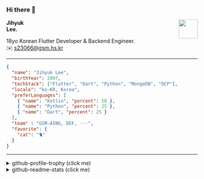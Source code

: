 ### Hi there 👋
<img src="https://github.githubassets.com/images/mona-loading-default.gif" width="50px" align="right">
</a>

**Jihyuk\
Lee.**

18yo Korean Flutter Developer & Backend Engineer.\
✉️ <s23066@gsm.hs.kr>

---

```json
{
  "name": "Jihyuk Lee",
  "birthYear": 2007,
  "techStack": ["Flutter", "Dart", "Python", "MongoDB", "OCP"],
  "locale": "ko-KR, Korea",
  "preferLanguages": [
    { "name": "Kotlin", "percent": 50 },
    { "name": "Python", "percent": 25 },
    { "name": "Dart", "percent": 25 }
  ],
  "team" : "GSM-AING, DEF, ···",
  "favorite": {
    "cat": "🐈"
  }
}
```
---
<details>
  <summary>github-profile-trophy (click me)</summary>
  
![](https://github-profile-trophy.vercel.app/?username=withJihyuk&row=1&column=8&theme=nord)
  
</details>
<details>
  <summary>github-readme-stats (click me)</summary>
  
<!--START_SECTION:waka-->
![Code Time](http://img.shields.io/badge/Code%20Time-571%20hrs%2020%20mins-blue)

![Lines of code](https://img.shields.io/badge/%EC%A0%80%EB%8A%94%20%EC%97%AC%ED%83%9C%EA%B9%8C%EC%A7%80%20-459.6%20thousand%20%EC%A4%84%EC%9D%98%20%EC%BD%94%EB%93%9C%EB%A5%BC%20%EC%9E%91%EC%84%B1%ED%96%88%EC%96%B4%EC%9A%94.-blue)

**저는 아침형 인간이에요. 🐤** 

```text
🌞 아침                     307 commits         ████░░░░░░░░░░░░░░░░░░░░░   15.65 % 
🌆 낮　                     706 commits         █████████░░░░░░░░░░░░░░░░   35.98 % 
🌃 저녁                     709 commits         █████████░░░░░░░░░░░░░░░░   36.14 % 
🌙 밤　                     240 commits         ███░░░░░░░░░░░░░░░░░░░░░░   12.23 % 
```


📊 **저는 이번주를 이렇게 시간을 보냈어요.** 

```text
🕑︎ Timezone: Asia/Seoul

💬 프로그래밍 언어들: 
Kotlin                   6 hrs 10 mins       █████████████░░░░░░░░░░░░   52.96 % 
Java                     1 hr 45 mins        ████░░░░░░░░░░░░░░░░░░░░░   15.07 % 
Dart                     1 hr 2 mins         ██░░░░░░░░░░░░░░░░░░░░░░░   08.93 % 
Groovy                   51 mins             ██░░░░░░░░░░░░░░░░░░░░░░░   07.39 % 
Gradle                   39 mins             █░░░░░░░░░░░░░░░░░░░░░░░░   05.72 % 

🔥 에디터들: 
Android Studio           11 hrs 36 mins      █████████████████████████   99.58 % 
VS Code                  2 mins              ░░░░░░░░░░░░░░░░░░░░░░░░░   00.42 % 

💻 운영 체제들: 
Mac                      11 hrs 39 mins      █████████████████████████   100.00 % 
```


 Last Updated on 25/11/2024 18:50:34 UTC
<!--END_SECTION:waka-->

</details>

</div>

